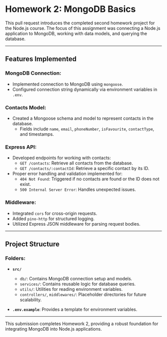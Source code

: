 # Homework 2: MongoDB Basics

This pull request introduces the completed second homework project for the Node.js course. The focus of this assignment was connecting a Node.js application to MongoDB, working with data models, and querying the database.

---

## Features Implemented

### MongoDB Connection:
- Implemented connection to MongoDB using `mongoose`.
- Configured connection string dynamically via environment variables in `.env`.

### Contacts Model:
- Created a Mongoose schema and model to represent contacts in the database.
  - Fields include `name`, `email`, `phoneNumber`, `isFavourite`, `contactType`, and timestamps.

### Express API:
- Developed endpoints for working with contacts:
  - `GET /contacts`: Retrieve all contacts from the database.
  - `GET /contacts/:contactId`: Retrieve a specific contact by its ID.
- Proper error handling and validation implemented for:
  - `404 Not Found`: Triggered if no contacts are found or the ID does not exist.
  - `500 Internal Server Error`: Handles unexpected issues.

### Middleware:
- Integrated `cors` for cross-origin requests.
- Added `pino-http` for structured logging.
- Utilized Express JSON middleware for parsing request bodies.

---

## Project Structure

### Folders:
- **`src/`**
  - `db/`: Contains MongoDB connection setup and models.
  - `services/`: Contains reusable logic for database queries.
  - `utils/`: Utilities for reading environment variables.
  - `controllers/`, `middlewares/`: Placeholder directories for future scalability.
  
- **`.env.example`**: Provides a template for environment variables.

---

This submission completes Homework 2, providing a robust foundation for integrating MongoDB into Node.js applications.





